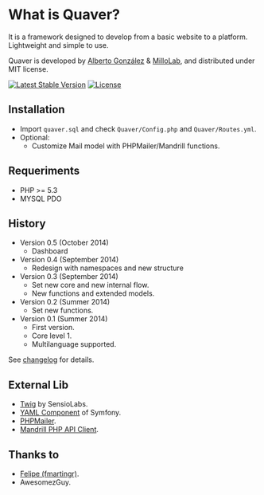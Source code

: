 What is Quaver?
===============
It is a framework designed to develop from a basic website to a platform. Lightweight and simple to use.

Quaver is developed by [Alberto González](https://github.com/albertogonzcat) & [MilloLab](http://millolab.com), and distributed under MIT license.

[![Latest Stable Version](https://poser.pugx.org/millolab/quaver/v/stable.svg)](https://packagist.org/packages/millolab/quaver) [![License](https://poser.pugx.org/millolab/quaver/license.svg)](https://packagist.org/packages/millolab/quaver)

Installation
------------
* Import `quaver.sql` and check `Quaver/Config.php` and `Quaver/Routes.yml`.
* Optional: 
	* Customize Mail model with PHPMailer/Mandrill functions.

Requeriments
------------
* PHP >= 5.3
* MYSQL PDO

History
-------
* Version 0.5 (October 2014)
	* Dashboard
* Version 0.4 (September 2014)
	* Redesign with namespaces and new structure
* Version 0.3 (September 2014)
	* Set new core and new internal flow.
	* New functions and extended models.
* Version 0.2 (Summer 2014)
	* Set new functions.
* Version 0.1 (Summer 2014)
	* First version.
	* Core level 1.
	* Multilanguage supported.

See [changelog](https://github.com/MilloLab/quaver/blob/master/changelog.md) for details.


External Lib
------------
* [Twig](http://twig.sensiolabs.org/) by SensioLabs.
* [YAML Component](http://symfony.com/doc/current/components/yaml/introduction.html) of Symfony.
* [PHPMailer](https://github.com/PHPMailer/PHPMailer).
* [Mandrill PHP API Client](https://mandrillapp.com/api/docs/).

Thanks to
---------
* [Felipe (fmartingr)](https://github.com/fmartingr).
* AwesomezGuy.